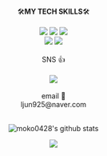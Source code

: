 <!-- <div align="center">
<img src="https://capsule-render.vercel.app/api?type=waving&color=0:DAA520, 100:654ea3&height=230&section=header&text=Junyoung's&fontSize=30&fontColor=ffdde1&fontAlignY=30&descAlign=65&descSize=50&section=header&desc=github&descSize=50&descAlignY=30">
</div>
-->
<div align="center">
 🛠️<b>MY TECH SKILLS</b>🛠️
 <br><br>
 <img src="https://img.shields.io/badge/css-1572B6?style=for-the-badge&logo=css3&logoColor=white">
 <img src="https://img.shields.io/badge/html-E34F26?style=for-the-badge&logo=html5&logoColor=white">
 <img src="https://img.shields.io/badge/C-A8B9CC?style=for-the-badge&logo=C&logoColor=white"><br>
 <img src="https://img.shields.io/badge/JAVASCRIPT-F7DF1E?style=flat-square&logo=JavaScript&logoColor=white">
 <img src="https://img.shields.io/badge/VS Code-007ACC?style=flat-square&logo=VisualStudioCode&logoColor=white">
 </div>
 <br>
<div align="center">
  SNS 👍<br><br>
<a href="https://www.instagram.com/feb.25jy/" target="_blank"><img src="https://img.shields.io/badge/Instagram-E4405F?style=flat-square&logo=Instagram&logoColor=white"></a>
<br><br>
email 📧<br>
ljun925@naver.com
<br>
</div>
<br>

<div align=center>

![moko0428's github stats](https://github-readme-stats.vercel.app/api?username=moko0428&show_icons=true)
<div align="center">
<img src="https://capsule-render.vercel.app/api?type=waving&color=0:DAA520, 100:654ea3&height=170&section=footer">
</div>
